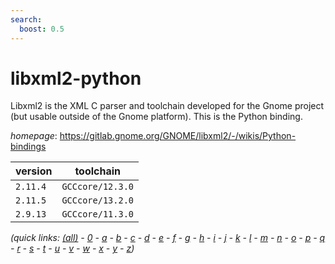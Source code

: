 ```yaml
---
search:
  boost: 0.5
---
```

# libxml2-python

Libxml2 is the XML C parser and toolchain developed for the Gnome project  (but usable outside of the Gnome platform). This is the Python binding.

*homepage*: <https://gitlab.gnome.org/GNOME/libxml2/-/wikis/Python-bindings>

version | toolchain
--------|----------
``2.11.4`` | ``GCCcore/12.3.0``
``2.11.5`` | ``GCCcore/13.2.0``
``2.9.13`` | ``GCCcore/11.3.0``


*(quick links: [(all)](../index.md) - [0](../0/index.md) - [a](../a/index.md) - [b](../b/index.md) - [c](../c/index.md) - [d](../d/index.md) - [e](../e/index.md) - [f](../f/index.md) - [g](../g/index.md) - [h](../h/index.md) - [i](../i/index.md) - [j](../j/index.md) - [k](../k/index.md) - [l](../l/index.md) - [m](../m/index.md) - [n](../n/index.md) - [o](../o/index.md) - [p](../p/index.md) - [q](../q/index.md) - [r](../r/index.md) - [s](../s/index.md) - [t](../t/index.md) - [u](../u/index.md) - [v](../v/index.md) - [w](../w/index.md) - [x](../x/index.md) - [y](../y/index.md) - [z](../z/index.md))*

